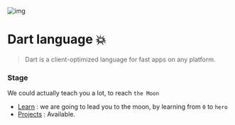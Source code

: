 ![img](https://github.com/DevIA3kl/other/blob/master/more/dart_ico.png)

# Dart language 💥

>Dart is a client-optimized language for fast apps on any platform.


### Stage
We could actually teach you a lot, to reach `the Moon`

- [Learn](./learn%20flutter) : we are going to lead you to the moon, by learning from `0` to `hero`
- [Projects](./projects) : Available.
